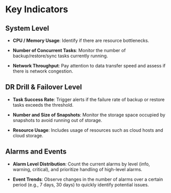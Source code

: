 # Key Indicators

## System Level

* **CPU / Memory Usage**: Identify if there are resource bottlenecks.

* **Number of Concurrent Tasks**: Monitor the number of backup/restore/sync tasks currently running.

* **Network Throughput**: Pay attention to data transfer speed and assess if there is network congestion.

## DR Drill & Failover Level

* **Task Success Rate**: Trigger alerts if the failure rate of backup or restore tasks exceeds the threshold.

* **Number and Size of Snapshots**: Monitor the storage space occupied by snapshots to avoid running out of storage.

* **Resource Usage**: Includes usage of resources such as cloud hosts and cloud storage.

## Alarms and Events

* **Alarm Level Distribution**: Count the current alarms by level (info, warning, critical), and prioritize handling of high-level alarms.

* **Event Trends**: Observe changes in the number of alarms over a certain period (e.g., 7 days, 30 days) to quickly identify potential issues.